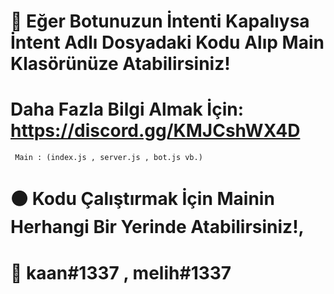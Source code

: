 # 🎉 Eğer Botunuzun İntenti Kapalıysa İntent Adlı Dosyadaki Kodu Alıp Main Klasörünüze Atabilirsiniz!

# Daha Fazla Bilgi Almak İçin: https://discord.gg/KMJCshWX4D

``` Main : (index.js , server.js , bot.js vb.)```

# ⚫  Kodu Çalıştırmak İçin Mainin Herhangi Bir Yerinde Atabilirsiniz!,

# 🥇 kaan#1337 , melih#1337

